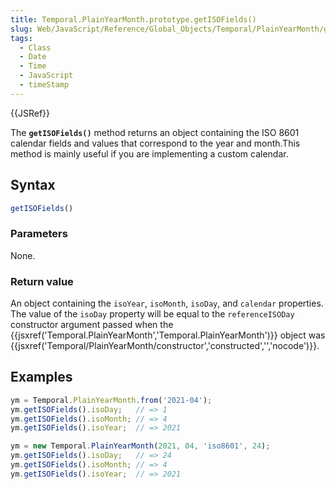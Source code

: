```yaml
---
title: Temporal.PlainYearMonth.prototype.getISOFields()
slug: Web/JavaScript/Reference/Global_Objects/Temporal/PlainYearMonth/getISOFields
tags:
  - Class
  - Date
  - Time
  - JavaScript
  - timeStamp
---
```

{{JSRef}}

The **`getISOFields()`** method returns an object containing the ISO 8601
calendar fields and values that correspond to the year and month.This method is
mainly useful if you are implementing a custom calendar.

## Syntax

```js
getISOFields()
```

### Parameters

None.

### Return value

An object containing the `isoYear`, `isoMonth`, `isoDay`, and `calendar`
properties. The value of the `isoDay` property will be equal to the
`referenceISODay` constructor argument passed when the
{{jsxref('Temporal.PlainYearMonth','Temporal.PlainYearMonth')}}
object was
{{jsxref('Temporal/PlainYearMonth/constructor','constructed','','nocode')}}.

## Examples

```js
ym = Temporal.PlainYearMonth.from('2021-04');
ym.getISOFields().isoDay;   // => 1
ym.getISOFields().isoMonth; // => 4
ym.getISOFields().isoYear;  // => 2021
```

```js
ym = new Temporal.PlainYearMonth(2021, 04, 'iso8601', 24);
ym.getISOFields().isoDay;   // => 24
ym.getISOFields().isoMonth; // => 4
ym.getISOFields().isoYear;  // => 2021
```
